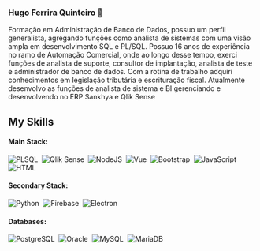 ### Hugo Ferrira Quinteiro 👋
Formação em Administração de Banco de Dados, possuo um perfil generalista, agregando funções como analista de sistemas com uma visão ampla em desenvolvimento SQL e PL/SQL.
Possuo 16 anos de experiência no ramo de Automação Comercial, onde ao longo desse tempo, exerci funções de analista de suporte, consultor de implantação, analista de teste e administrador de banco de dados. Com a rotina de trabalho adquiri conhecimentos em legislação tributária e escrituração fiscal.
Atualmente desenvolvo as funções de analista de sistema e BI gerenciando e desenvolvendo no ERP Sankhya e Qlik Sense

## My Skills

#### Main Stack:
![PLSQL](https://img.shields.io/badge/PLSQL-F80000?style=for-the-badge&logo=oracle&logoColor=black)&nbsp;
![Qlik Sense](https://img.shields.io/badge/Qlik_Sense-009845?style=for-the-badge&logo=qlik&logoColor=white)&nbsp;
![NodeJS](https://img.shields.io/badge/Node%20js-339933?style=for-the-badge&logo=nodedotjs&logoColor=white)&nbsp;
![Vue](https://img.shields.io/badge/Vue%20js-35495E?style=for-the-badge&logo=vuedotjs&logoColor=4FC08D)&nbsp;
![Bootstrap](https://img.shields.io/badge/Bootstrap-563D7C?style=for-the-badge&logo=bootstrap&logoColor=white)&nbsp;
![JavaScript](https://img.shields.io/badge/JavaScript-F7DF1E?style=for-the-badge&logo=javascript&logoColor=black)&nbsp;
![HTML](https://img.shields.io/badge/HTML5-E34F26?style=for-the-badge&logo=html5&logoColor=white)&nbsp;



#### Secondary Stack:
![Python](https://img.shields.io/badge/Python-14354C?style=for-the-badge&logo=python&logoColor=white)&nbsp;
![Firebase](https://img.shields.io/badge/firebase-ffca28?style=for-the-badge&logo=firebase&logoColor=black)&nbsp;
![Electron](https://img.shields.io/badge/Electron-2B2E3A?style=for-the-badge&logo=electron&logoColor=9FEAF9)&nbsp;

#### Databases:
![PostgreSQL](https://img.shields.io/badge/PostgreSQL-316192?style=for-the-badge&logo=postgresql&logoColor=white)&nbsp;
![Oracle](https://img.shields.io/badge/Oracle-F80000?style=for-the-badge&logo=Oracle&logoColor=white)&nbsp;
![MySQL](https://img.shields.io/badge/MySQL-005C84?style=for-the-badge&logo=mysql&logoColor=white)&nbsp;
![MariaDB](https://img.shields.io/badge/MariaDB-003545?style=for-the-badge&logo=mariadb&logoColor=white)&nbsp;
<!--
**hugoquinteiro/hugoquinteiro** is a ✨ _special_ ✨ repository because its `README.md` (this file) appears on your GitHub profile.



Here are some ideas to get you started:

- 🔭 I’m currently working on ...
- 🌱 I’m currently learning ...
- 👯 I’m looking to collaborate on ...
- 🤔 I’m looking for help with ...
- 💬 Ask me about ...
- 📫 How to reach me: ...
- 😄 Pronouns: ...
- ⚡ Fun fact: ...
-->
